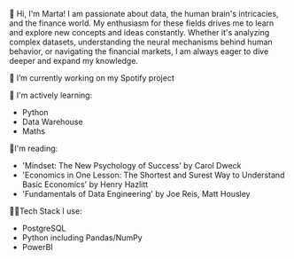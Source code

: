 👋 Hi, I'm Marta! I am passionate about data, the human brain's intricacies, and the finance world. My enthusiasm for these fields drives me to learn and explore new concepts and ideas constantly. Whether it's analyzing complex datasets, understanding the neural mechanisms behind human behavior, or navigating the financial markets, I am always eager to dive deeper and expand my knowledge.

🌱 I’m currently working on my Spotify project

🧠 I'm actively learning:
* Python
* Data Warehouse
* Maths

📖I'm reading:
* 'Mindset: The New Psychology of Success' by Carol Dweck
* 'Economics in One Lesson: The Shortest and Surest Way to Understand Basic Economics' by Henry Hazlitt
* 'Fundamentals of Data Engineering' by Joe Reis, Matt Housley

👩‍💻Tech Stack I use:
* PostgreSQL
* Python including Pandas/NumPy 
* PowerBI

